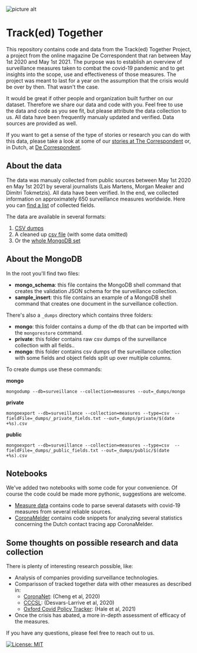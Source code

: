![picture alt](https://useruploads.cdn-thecorrespondent.com/image/wWTnZUtk-vZoO0H9u_7Hs4SKVZk=/1920x1080/tc-useruploads-images/a012b0df6cac4ece8aacc4561d7c5fd4.gif)

# Track(ed) Together

This repository contains code and data from the Track(ed) Together Project, a project from the online magazine De Correspondent that ran between May 1st 2020 and May 1st 2021. The purpose was to establish an overview of surveillance measures taken to combat the covid-19 pandemic and to get insights into the scope, use and effectiveness of those measures. The project was meant to last for a year on the assumption that the crisis would be over by then. That wasn't the case. 

It would be great if other people and organization built further on our dataset. Therefore we share our data and code with you. Feel free to use the data and code as you see fit, but please attribute the data collection to us. All data have been frequently manualy updated and verified. Data sources are provided as well. 

If you want to get a sense of the type of stories or research you can do with this data, please take a look at some of our [stories at The Correspondent](https://thecorrespondent.com/collection/track-ed-together) or, in Dutch, at [De Correspondent](https://decorrespondent.nl/collectie/track-ed-together). 

## About the data

The data was manualy collected from public sources between May 1st 2020 en May 1st 2021 by several journalists (Lais Martens, Morgan Meaker and Dimitri Tokmetzis). All data have been verified. In the end, we collected information on approximately 650 surveillance measures worldwide. Here you can [find a list](https://github.com/decorrespondent/trackedtogether/blob/master/mongodb/dumps/_public_fields.txt) of collected fields.

The data are available in several formats:
1. [CSV dumps](https://github.com/decorrespondent/trackedtogether/tree/master/mongodb/dumps/public)
2. A cleaned up [csv file](https://github.com/decorrespondent/trackedtogether/blob/master/public_data/tt_measures%20.csv) (with some data omitted)
3. Or the [whole MongoDB set](https://github.com/decorrespondent/trackedtogether/tree/master/mongodb)

## About the MongoDB

In the root you'll find two files:
* **mongo_schema**: this file contains the MongoDB shell command that creates the validation JSON schema for the surveillance collection.
* **sample_insert**: this file contains an example of a MongoDB shell command that creates one document in the surveillance collection.

There's also a `_dumps` directory which contains three folders:
* **mongo**: this folder contains a dump of the db that can be imported with the `mongorestore` command.
* **private**: this folder contains raw csv dumps of the surveillance collection with all fields..
* **mongo**: this folder contains csv dumps of the surveillance collection with some fields and object fields split up over multiple columns. 

To create dumps use these commands:

**mongo**

`mongodump --db=surveillance --collection=measures --out=_dumps/mongo`

**private**

`mongoexport --db=surveillance --collection=measures --type=csv  --fieldFile=_dumps/_private_fields.txt --out=_dumps/private/$(date +%s).csv`

**public**

`mongoexport --db=surveillance --collection=measures --type=csv  --fieldFile=_dumps/_public_fields.txt --out=_dumps/public/$(date +%s).csv`

## Notebooks

We've added two notebooks with some code for your convenience. Of course the code could be made more pythonic, suggestions are welcome.
* [Measure data](https://github.com/decorrespondent/trackedtogether/blob/master/notebooks/measure_data.ipynb) contains code to parse several datasets with covid-19 measures from several reliable sources.
* [CoronaMelder](https://github.com/decorrespondent/trackedtogether/blob/master/notebooks/CoronaMelder_stats.ipynb) contains code snippets for analyzing several statistics concerning the Dutch contact tracing app CoronaMelder.

## Some thoughts on possible research and data collection

There is plenty of interesting research possible, like:
* Analysis of companies providing surveillance technologies.
* Comparisson of tracked together data with other measures as described in:
  * [CoronaNet](https://www.coronanet-project.org/download.html): (Cheng et al, 2020)
  * [CCCSL](https://github.com/amel-github/covid19-interventionmeasures): (Desvars-Larrive et al, 2020)
  * [Oxford Covid Policy Tracker](https://github.com/OxCGRT/covid-policy-tracker): (Hale et al, 2021)
* Once the crisis has abated, a more in-depth assessment of efficacy of the measures. 

If you have any questions, please feel free to reach out to us.

[![License: MIT](https://img.shields.io/badge/License-MIT-yellow.svg)](https://opensource.org/licenses/MIT)
